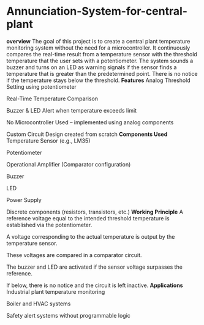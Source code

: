 # Annunciation-System-for-central-plant
**overview**
The goal of this project is to create a central plant temperature monitoring system without the need for a microcontroller.  It continuously compares the real-time result from a temperature sensor with the threshold temperature that the user sets with a potentiometer.  The system sounds a buzzer and turns on an LED as warning signals if the sensor finds a temperature that is greater than the predetermined point.  There is no notice if the temperature stays below the threshold.
**Features**
Analog Threshold Setting using potentiometer

Real-Time Temperature Comparison

Buzzer & LED Alert when temperature exceeds limit

No Microcontroller Used – implemented using analog components

Custom Circuit Design created from scratch
**Components Used**
Temperature Sensor (e.g., LM35)

Potentiometer

Operational Amplifier (Comparator configuration)

Buzzer

LED

Power Supply

Discrete components (resistors, transistors, etc.)
**Working Principle**
A reference voltage equal to the intended threshold temperature is established via the potentiometer.

A voltage corresponding to the actual temperature is output by the temperature sensor.

These voltages are compared in a comparator circuit.

The buzzer and LED are activated if the sensor voltage surpasses the reference.

If below, there is no notice and the circuit is left inactive.
**Applications**
Industrial plant temperature monitoring

Boiler and HVAC systems

Safety alert systems without programmable logic

